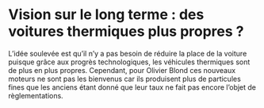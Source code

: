 # Vision sur le long terme : des voitures thermiques plus propres ?

L’idée soulevée est qu’il n’y a pas besoin de réduire la place de la voiture puisque grâce aux progrès technologiques, les véhicules thermiques sont de plus en plus propres. Cependant, pour Olivier Blond ces nouveaux moteurs ne sont pas les bienvenus car ils produisent plus de particules fines que les anciens étant donné que leur taux ne fait pas encore l’objet de règlementations.
